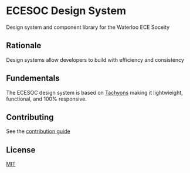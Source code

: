 # ECESOC Design System

Design system and component library for the Waterloo ECE Soceity

## Rationale

Design systems allow developers to build with efficiency and consistency

## Fundementals

The ECESOC design system is based on [Tachyons](https://tachyons.io/) making it lightwieight, functional, and 100% responsive.

## Contributing

See the [contribution guide](/CONTRIBUTING.md)


## License

[MIT](/LICENSE.md)
